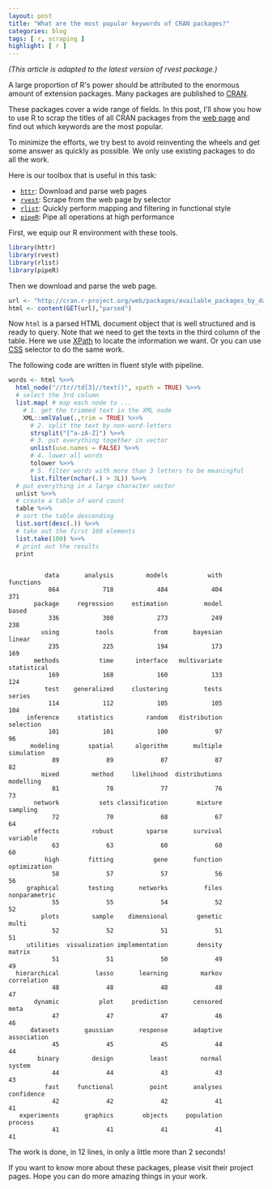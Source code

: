 ```yaml
---
layout: post
title: "What are the most popular keywords of CRAN packages?"
categories: blog
tags: [ r, scraping ]
highlight: [ r ]
---
```


*(This article is adapted to the latest version of rvest package.)*

A large proportion of R's power should be attributed to the enormous amount of extension packages. Many packages are published to [CRAN](http://cran.r-project.org).

These packages cover a wide range of fields. In this post, I'll show you how to use R to scrap the titles of all CRAN packages from the [web page](http://cran.r-project.org/web/packages/available_packages_by_date.html) and find out which keywords are the most popular.

To minimize the efforts, we try best to avoid reinventing the wheels and get some answer as quickly as possible. We only use existing packages to do all the work.

Here is our toolbox that is useful in this task:

- [`httr`](https://github.com/hadley/httr): Download and parse web pages
- [`rvest`](https://github.com/hadley/rvest): Scrape from the web page by selector
- [`rlist`](http://renkun.me/rlist): Quickly perform mapping and filtering in functional style
- [`pipeR`](http://renkun.me/pipeR): Pipe all operations at high performance

First, we equip our R environment with these tools.


```r
library(httr)
library(rvest)
library(rlist)
library(pipeR)
```

Then we download and parse the web page.


```r
url <- "http://cran.r-project.org/web/packages/available_packages_by_date.html"
html <- content(GET(url),"parsed")
```

Now `html` is a parsed HTML document object that is well structured and is ready to query. Note that we need to get the texts in the third column of the table. Here we use [XPath](https://en.wikipedia.org/wiki/XPath) to locate the information we want. Or you can use [CSS](http://www.w3.org/TR/CSS2/selector.html) selector to do the same work.

The following code are written in fluent style with pipeline.


```r
words <- html %>>% 
  html_node("//tr//td[3]//text()", xpath = TRUE) %>>% 
  # select the 3rd column 
  list.map( # map each node to ...
    # 1. get the trimmed text in the XML node
    XML::xmlValue(.,trim = TRUE) %>>% 
      # 2. split the text by non-word-letters
      strsplit("[^a-zA-Z]") %>>% 
      # 3. put everything together in vector
      unlist(use.names = FALSE) %>>% 
      # 4. lower all words
      tolower %>>% 
      # 5. filter words with more than 3 letters to be meaningful
      list.filter(nchar(.) > 3L)) %>>% 
  # put everything in a large character vector
  unlist %>>%
  # create a table of word count
  table %>>%
  # sort the table descending
  list.sort(desc(.)) %>>%
  # take out the first 100 elements
  list.take(100) %>>%
  # print out the results
  print
```

```

          data       analysis         models           with      functions 
           864            718            484            404            371 
       package     regression     estimation          model          based 
           336            308            273            249            238 
         using          tools           from       bayesian         linear 
           235            225            194            173            169 
       methods           time      interface   multivariate    statistical 
           169            168            160            133            124 
          test    generalized     clustering          tests         series 
           114            112            105            105            104 
     inference     statistics         random   distribution      selection 
           101            101            100             97             96 
      modeling        spatial      algorithm       multiple     simulation 
            89             89             87             87             82 
         mixed         method     likelihood  distributions      modelling 
            81             78             77             76             73 
       network           sets classification        mixture       sampling 
            72             70             68             67             64 
       effects         robust         sparse       survival       variable 
            63             63             60             60             60 
          high        fitting           gene       function   optimization 
            58             57             57             56             56 
     graphical        testing       networks          files  nonparametric 
            55             55             54             52             52 
         plots         sample    dimensional        genetic          multi 
            52             52             51             51             51 
     utilities  visualization implementation        density         matrix 
            51             51             50             49             49 
  hierarchical          lasso       learning         markov    correlation 
            48             48             48             48             47 
       dynamic           plot     prediction       censored           meta 
            47             47             47             46             46 
      datasets       gaussian       response       adaptive    association 
            45             45             45             44             44 
        binary         design          least         normal         system 
            44             44             43             43             43 
          fast     functional          point       analyses     confidence 
            42             42             42             41             41 
   experiments       graphics        objects     population        process 
            41             41             41             41             41 
```

The work is done, in 12 lines, in only a little more than 2 seconds!

If you want to know more about these packages, please visit their project pages. Hope you can do more amazing things in your work.

